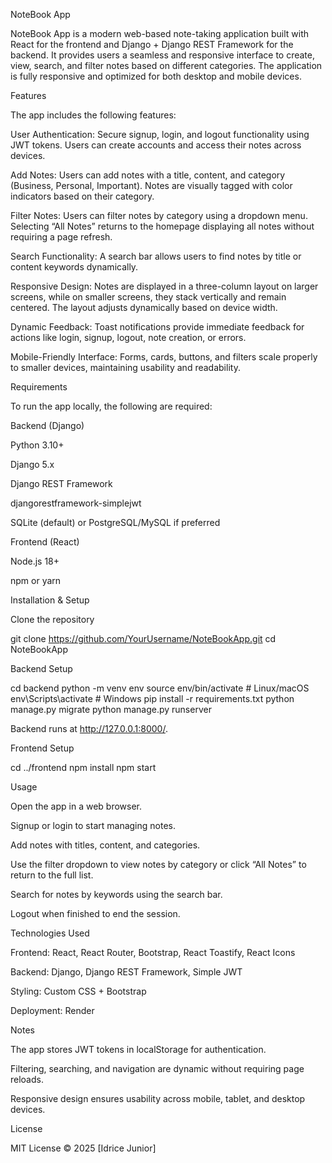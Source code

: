 NoteBook App

NoteBook App is a modern web-based note-taking application built with React for the frontend and Django + Django REST Framework for the backend. It provides users a seamless and responsive interface to create, view, search, and filter notes based on different categories. The application is fully responsive and optimized for both desktop and mobile devices.

Features

The app includes the following features:

User Authentication: Secure signup, login, and logout functionality using JWT tokens. Users can create accounts and access their notes across devices.

Add Notes: Users can add notes with a title, content, and category (Business, Personal, Important). Notes are visually tagged with color indicators based on their category.

Filter Notes: Users can filter notes by category using a dropdown menu. Selecting “All Notes” returns to the homepage displaying all notes without requiring a page refresh.

Search Functionality: A search bar allows users to find notes by title or content keywords dynamically.

Responsive Design: Notes are displayed in a three-column layout on larger screens, while on smaller screens, they stack vertically and remain centered. The layout adjusts dynamically based on device width.

Dynamic Feedback: Toast notifications provide immediate feedback for actions like login, signup, logout, note creation, or errors.

Mobile-Friendly Interface: Forms, cards, buttons, and filters scale properly to smaller devices, maintaining usability and readability.

Requirements

To run the app locally, the following are required:

Backend (Django)

Python 3.10+

Django 5.x

Django REST Framework

djangorestframework-simplejwt

SQLite (default) or PostgreSQL/MySQL if preferred

Frontend (React)

Node.js 18+

npm or yarn

Installation & Setup

Clone the repository

git clone https://github.com/YourUsername/NoteBookApp.git
cd NoteBookApp


Backend Setup

cd backend
python -m venv env
source env/bin/activate  # Linux/macOS
env\Scripts\activate     # Windows
pip install -r requirements.txt
python manage.py migrate
python manage.py runserver

Backend runs at http://127.0.0.1:8000/.

Frontend Setup

cd ../frontend
npm install
npm start

Usage

Open the app in a web browser.

Signup or login to start managing notes.

Add notes with titles, content, and categories.

Use the filter dropdown to view notes by category or click “All Notes” to return to the full list.

Search for notes by keywords using the search bar.

Logout when finished to end the session.

Technologies Used

Frontend: React, React Router, Bootstrap, React Toastify, React Icons

Backend: Django, Django REST Framework, Simple JWT

Styling: Custom CSS + Bootstrap

Deployment: Render

Notes

The app stores JWT tokens in localStorage for authentication.

Filtering, searching, and navigation are dynamic without requiring page reloads.

Responsive design ensures usability across mobile, tablet, and desktop devices.

License

MIT License © 2025 [Idrice Junior]